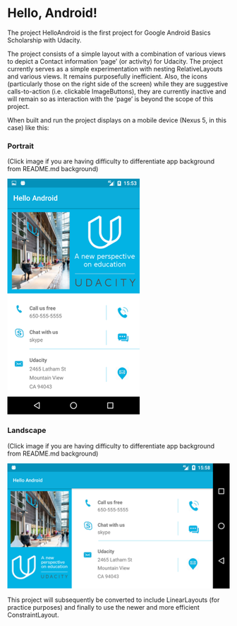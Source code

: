 # Hello, Android!

The project HelloAndroid is the first project for Google Android Basics Scholarship with Udacity.

The project consists of a simple layout with a combination of various views to depict a Contact information ‘page’ (or activity) for Udacity. The project currently serves as a simple experimentation with nesting RelativeLayouts and various views. It remains purposefully inefficient. Also, the icons (particularly those on the right side of the screen) while they are suggestive calls-to-action (i.e. clickable ImageButtons), they are currently inactive and will remain so as interaction with the ‘page’ is beyond the scope of this project. 

When built and run the project displays on a mobile device (Nexus 5, in this case) like this:

### Portrait
(Click image if you are having difficulty to differentiate app background from README.md background)

![alt text](https://github.com/AppsDJ/HelloAndroid/blob/master/screenshot_udacity_portrait.png)


### Landscape
(Click image if you are having difficulty to differentiate app background from README.md background)

![alt text](https://github.com/AppsDJ/HelloAndroid/blob/master/screenshot_udacity_land.png)


This project will subsequently be converted to include LinearLayouts (for practice purposes) and finally to use the newer and more efficient ConstraintLayout.
